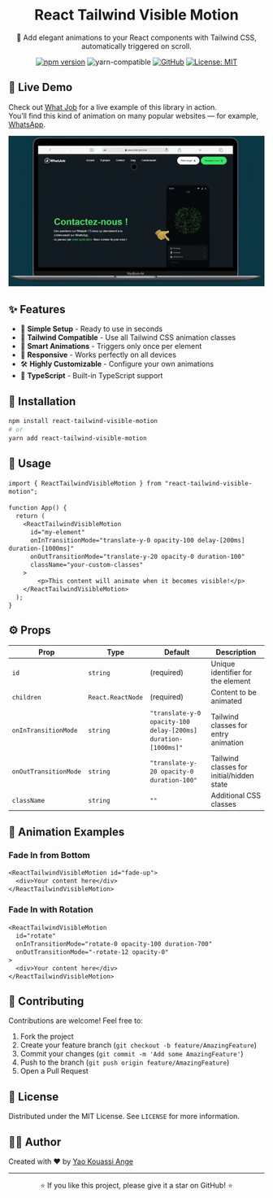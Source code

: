 <div align="center">

# React Tailwind Visible Motion

🎯 Add elegant animations to your React components with Tailwind CSS, automatically triggered on scroll.

[![npm version](https://img.shields.io/npm/v/react-tailwind-visible-motion.svg?style=flat)](https://www.npmjs.com/package/react-tailwind-visible-motion)
![yarn-compatible](https://img.shields.io/badge/yarn-compatible-brightgreen)
[![GitHub](https://img.shields.io/badge/GitHub-View%20Repo-black?logo=github)](https://github.com/ange0/react-tailwind-visible-motion)
[![License: MIT](https://img.shields.io/badge/License-MIT-yellow.svg)](https://opensource.org/licenses/MIT)

</div>

## 👀 Live Demo

Check out [What Job](https://www.what-job.com) for a live example of this library in action.  
You’ll find this kind of animation on many popular websites — for example, [WhatsApp](https://www.whatsapp.com).

![Animated demo](./assets/demo.gif)

## ✨ Features

- 🚀 **Simple Setup** - Ready to use in seconds
- 🎨 **Tailwind Compatible** - Use all Tailwind CSS animation classes
- 🔄 **Smart Animations** - Triggers only once per element
- 📱 **Responsive** - Works perfectly on all devices
- 🛠️ **Highly Customizable** - Configure your own animations
- 💪 **TypeScript** - Built-in TypeScript support

## 🚀 Installation

```bash
npm install react-tailwind-visible-motion
# or
yarn add react-tailwind-visible-motion
```

## 📖 Usage

```tsx
import { ReactTailwindVisibleMotion } from "react-tailwind-visible-motion";

function App() {
  return (
    <ReactTailwindVisibleMotion 
      id="my-element"
      onInTransitionMode="translate-y-0 opacity-100 delay-[200ms] duration-[1000ms]"
      onOutTransitionMode="translate-y-20 opacity-0 duration-100"
      className="your-custom-classes"
    >
        <p>This content will animate when it becomes visible!</p>
    </ReactTailwindVisibleMotion>
  );
}
```

## ⚙️ Props

| Prop | Type | Default | Description |
|------|------|---------|-------------|
| `id` | `string` | (required) | Unique identifier for the element |
| `children` | `React.ReactNode` | (required) | Content to be animated |
| `onInTransitionMode` | `string` | `"translate-y-0 opacity-100 delay-[200ms] duration-[1000ms]"` | Tailwind classes for entry animation |
| `onOutTransitionMode` | `string` | `"translate-y-20 opacity-0 duration-100"` | Tailwind classes for initial/hidden state |
| `className` | `string` | `""` | Additional CSS classes |

## 🎨 Animation Examples

### Fade In from Bottom
```tsx
<ReactTailwindVisibleMotion id="fade-up">
  <div>Your content here</div>
</ReactTailwindVisibleMotion>
```

### Fade In with Rotation
```tsx
<ReactTailwindVisibleMotion 
  id="rotate"
  onInTransitionMode="rotate-0 opacity-100 duration-700"
  onOutTransitionMode="-rotate-12 opacity-0"
>
  <div>Your content here</div>
</ReactTailwindVisibleMotion>
```

## 🤝 Contributing

Contributions are welcome! Feel free to:
1. Fork the project
2. Create your feature branch (`git checkout -b feature/AmazingFeature`)
3. Commit your changes (`git commit -m 'Add some AmazingFeature'`)
4. Push to the branch (`git push origin feature/AmazingFeature`)
5. Open a Pull Request

## 📄 License

Distributed under the MIT License. See `LICENSE` for more information.

## 👨‍💻 Author

Created with ❤️ by [Yao Kouassi Ange](https://github.com/ange0)

---

<div align="center">
⭐️ If you like this project, please give it a star on GitHub! ⭐️
</div>